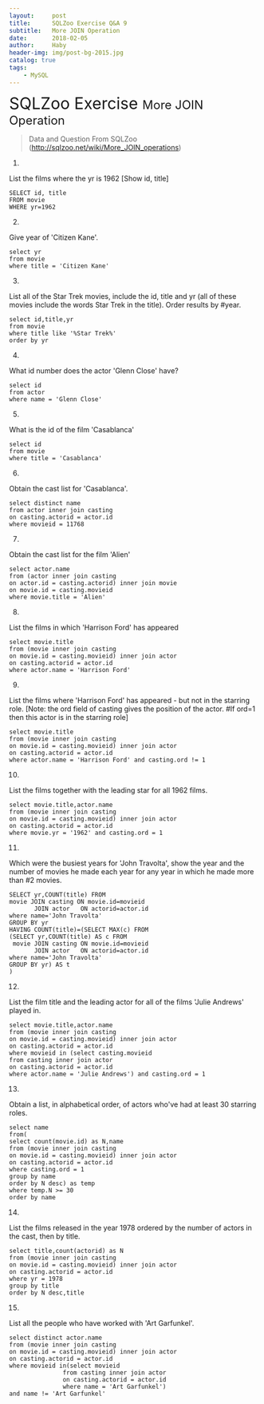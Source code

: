 ```yaml
---
layout:     post
title:      SQLZoo Exercise Q&A 9
subtitle:   More JOIN Operation
date:       2018-02-05
author:     Haby
header-img: img/post-bg-2015.jpg
catalog: true
tags:
    - MySQL
---
```

<font size = '6'> SQLZoo Exercise </font>
<font size = '5'>  More JOIN Operation </font>

> Data and Question From SQLZoo (http://sqlzoo.net/wiki/More_JOIN_operations)

1.
List the films where the yr is 1962 [Show id, title]

    SELECT id, title
    FROM movie
    WHERE yr=1962


2.
Give year of 'Citizen Kane'.

    select yr
    from movie
    where title = 'Citizen Kane'


3.
List all of the Star Trek movies, include the id, title and yr (all of these movies include the words Star Trek in the title). Order results by #year.

    select id,title,yr
    from movie
    where title like '%Star Trek%'
    order by yr


4.
What id number does the actor 'Glenn Close' have?

    select id
    from actor
    where name = 'Glenn Close'


5.
What is the id of the film 'Casablanca'

    select id
    from movie
    where title = 'Casablanca'


6.
Obtain the cast list for 'Casablanca'.

    select distinct name
    from actor inner join casting
    on casting.actorid = actor.id
    where movieid = 11768


7.
Obtain the cast list for the film 'Alien'

    select actor.name
    from (actor inner join casting
    on actor.id = casting.actorid) inner join movie
    on movie.id = casting.movieid
    where movie.title = 'Alien'


8.
List the films in which 'Harrison Ford' has appeared

    select movie.title
    from (movie inner join casting
    on movie.id = casting.movieid) inner join actor
    on casting.actorid = actor.id
    where actor.name = 'Harrison Ford'


9.
List the films where 'Harrison Ford' has appeared - but not in the starring role. [Note: the ord field of casting gives the position of the actor. #If ord=1 then this actor is in the starring role]

    select movie.title
    from (movie inner join casting
    on movie.id = casting.movieid) inner join actor
    on casting.actorid = actor.id
    where actor.name = 'Harrison Ford' and casting.ord != 1


10.
List the films together with the leading star for all 1962 films.

    select movie.title,actor.name
    from (movie inner join casting
    on movie.id = casting.movieid) inner join actor
    on casting.actorid = actor.id
    where movie.yr = '1962' and casting.ord = 1


11.
Which were the busiest years for 'John Travolta', show the year and the number of movies he made each year for any year in which he made more than #2 movies.

    SELECT yr,COUNT(title) FROM
    movie JOIN casting ON movie.id=movieid
           JOIN actor   ON actorid=actor.id
    where name='John Travolta'
    GROUP BY yr
    HAVING COUNT(title)=(SELECT MAX(c) FROM
    (SELECT yr,COUNT(title) AS c FROM
     movie JOIN casting ON movie.id=movieid
           JOIN actor   ON actorid=actor.id
    where name='John Travolta'
    GROUP BY yr) AS t
    )


12.
List the film title and the leading actor for all of the films 'Julie Andrews' played in.

    select movie.title,actor.name
    from (movie inner join casting
    on movie.id = casting.movieid) inner join actor
    on casting.actorid = actor.id
    where movieid in (select casting.movieid
    from casting inner join actor
    on casting.actorid = actor.id
    where actor.name = 'Julie Andrews') and casting.ord = 1


13.
Obtain a list, in alphabetical order, of actors who've had at least 30 starring roles.

    select name
    from(
    select count(movie.id) as N,name
    from (movie inner join casting
    on movie.id = casting.movieid) inner join actor
    on casting.actorid = actor.id
    where casting.ord = 1
    group by name
    order by N desc) as temp
    where temp.N >= 30
    order by name


14.
List the films released in the year 1978 ordered by the number of actors in the cast, then by title.

    select title,count(actorid) as N
    from (movie inner join casting
    on movie.id = casting.movieid) inner join actor
    on casting.actorid = actor.id
    where yr = 1978
    group by title
    order by N desc,title


15.
List all the people who have worked with 'Art Garfunkel'.

    select distinct actor.name
    from (movie inner join casting
    on movie.id = casting.movieid) inner join actor
    on casting.actorid = actor.id
    where movieid in(select movieid
                   from casting inner join actor
                   on casting.actorid = actor.id
                   where name = 'Art Garfunkel')
    and name != 'Art Garfunkel'
